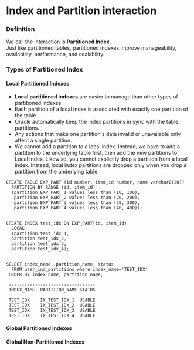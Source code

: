 # Index and Partition interaction

### Definition
We call the interaction is **Partitioned Index**.</br>
Just like partitioned tables, partitioned indexes improve manageability, availability, performance, and scalability.</br>

### Types of Partitioned Index
#### Local Partitioned Indexes
- **Local partitioned indexes** are easier to manage than other types of partitioned indexes.
- Each partition of a local index is associated with exactly one partition of the table.
- Oracle automatically keep the index partitions in sync with the table partitions.
- Any actions that make one partition's data invalid or unavailable only affect a single partition.
- We cannot add a partition to a local index. Instead, we have to add a partition to the underlying table first, then add the new partitions to Local Index. Likewise, you cannot explicitly drop a partition from a local index. Instead, local index partitions are dropped only when you drop a partition from the underlying table.
```
CREATE TABLE EXP_PART (id number, item_id number, name varchar2(20))
  PARTITION BY RANGE (id, item_id)
  (partition EXP_PART_1 values less than (10, 100),
   partition EXP_PART_2 values less than (20, 200),
   partition EXP_PART_3 values less than (30, 300),
   partition EXP_PART_4 values less than (40, 400));


CREATE INDEX test_idx ON EXP_PART(id, item_id)
  LOCAL
  (partition test_idx_1,
  partition test_idx_2,
  partition test_idx_3,
  partition test_idx_4);


SELECT index_name, partition_name, status
  FROM user_ind_partitions where index_name='TEST_IDX'
 ORDER BY index_name, partition_name;
 
 ---------------------------------
 INDEX_NAME  PARTITION_NAME STATUS
 ---------   -----------    ------
 TEST_IDX    IX_TEST_IDX_1  USABLE
 TEST_IDX    IX_TEST_IDX_2  USABLE
 TEST_IDX    IX_TEST_IDX_3  USABLE
 TEST_IDX    IX_TEST_IDX_4  USABLE
 ```
#### Global Partitioned Indexes

#### Global Non-Partitioned Indexes
